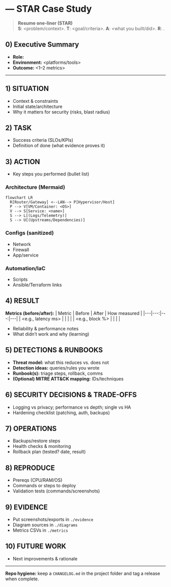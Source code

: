 # <Project Title> — STAR Case Study

> **Resume one-liner (STAR)**  
> **S**: <problem/context>. **T**: <goal/criteria>. **A**: <what you built/did>. **R**: <measurable outcomes>.

## 0) Executive Summary
- **Role:** <your role>  
- **Environment:** <platforms/tools>  
- **Outcome:** <1–2 metrics>

---

## 1) SITUATION
- Context & constraints  
- Initial state/architecture  
- Why it matters for security (risks, blast radius)

## 2) TASK
- Success criteria (SLOs/KPIs)  
- Definition of done (what evidence proves it)

## 3) ACTION
- Key steps you performed (bullet list)

### Architecture (Mermaid)
~~~mermaid
flowchart LR
  R[Router/Gateway] <--LAN--> P[Hypervisor/Host]
  P --> V[VM/Container: <OS>]
  V --> S[Service: <name>]
  S --> L[(Logs/Telemetry)]
  S --> U[(Upstreams/Dependencies)]
~~~

### Configs (sanitized)
- Network
- Firewall
- App/service

### Automation/IaC
- Scripts
- Ansible/Terraform links

## 4) RESULT
**Metrics (before/after):**
| Metric | Before | After | How measured |
|---|---:|---:|---|
| <e.g., latency ms> |  |  |  |
| <e.g., block %> |  |  |  |

- Reliability & performance notes  
- What didn’t work and why (learning)

## 5) DETECTIONS & RUNBOOKS
- **Threat model:** what this reduces vs. does not  
- **Detection ideas:** queries/rules you wrote  
- **Runbook(s):** triage steps, rollback, comms  
- **(Optional) MITRE ATT&CK mapping:** IDs/techniques

## 6) SECURITY DECISIONS & TRADE-OFFS
- Logging vs privacy; performance vs depth; single vs HA  
- Hardening checklist (patching, auth, backups)

## 7) OPERATIONS
- Backups/restore steps  
- Health checks & monitoring  
- Rollback plan (tested? date, result)

## 8) REPRODUCE
- Prereqs (CPU/RAM/OS)  
- Commands or steps to deploy  
- Validation tests (commands/screenshots)

## 9) EVIDENCE
- Put screenshots/exports in `./evidence`  
- Diagram sources in `./diagrams`  
- Metrics CSVs in `./metrics`

## 10) FUTURE WORK
- Next improvements & rationale

---
**Repo hygiene:** keep a `CHANGELOG.md` in the project folder and tag a release when complete.
